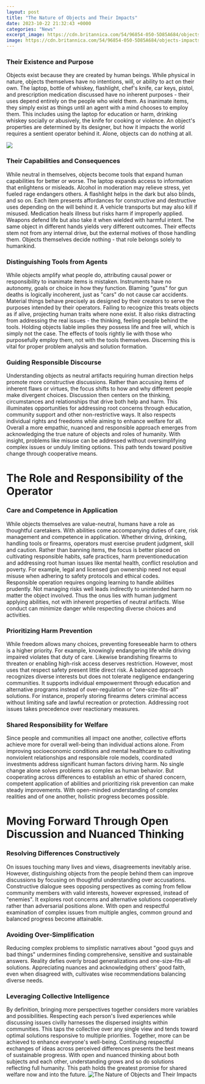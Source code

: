 ```yaml
---
layout: post
title: "The Nature of Objects and Their Impacts"
date: 2023-10-22 21:32:43 +0000
categories: "News"
excerpt_image: https://cdn.britannica.com/54/96854-050-5D85A684/objects-impacts-times-Earth-size-sizes-amounts-1908.jpg
image: https://cdn.britannica.com/54/96854-050-5D85A684/objects-impacts-times-Earth-size-sizes-amounts-1908.jpg
---
```


### Their Existence and Purpose
Objects exist because they are created by human beings. While physical in nature, objects themselves have no intentions, will, or ability to act on their own. The laptop, bottle of whiskey, flashlight, chef's knife, car keys, pistol, and prescription medication discussed have no inherent purposes - their uses depend entirely on the people who wield them. 
As inanimate items, they simply exist as things until an agent with a mind chooses to employ them. This includes using the laptop for education or harm, drinking whiskey socially or abusively, the knife for cooking or violence. An object's properties are determined by its designer, but how it impacts the world requires a sentient operator behind it. Alone, objects can do nothing at all.

![](https://ajem.infoservices.com.au/htmlimages/AJEM-28-04-05?image=Power-ImpactsFramework-01(11Sep)-01_fmt.png)
### Their Capabilities and Consequences 
While neutral in themselves, objects become tools that expand human capabilities for better or worse. The laptop expands access to information that enlightens or misleads. Alcohol in moderation may relieve stress, yet fueled rage endangers others. A flashlight helps in the dark but also blinds, and so on.
Each item presents affordances for constructive and destructive uses depending on the will behind it. A vehicle transports but may also kill if misused. Medication heals illness but risks harm if improperly applied. Weapons defend life but also take it when wielded with harmful intent. 
The same object in different hands yields very different outcomes. Their effects stem not from any internal drive, but the external motives of those handling them. Objects themselves decide nothing - that role belongs solely to humankind.
### Distinguishing Tools from Agents
While objects amplify what people do, attributing causal power or responsibility to inanimate items is mistaken. Instruments have no autonomy, goals or choice in how they function. Blaming "guns" for gun deaths is logically incoherent, just as "cars" do not cause car accidents.
Material things behave precisely as designed by their creators to serve the purposes intended by their operators. Failing to recognize this treats objects as if alive, projecting human traits where none exist. It also risks distracting from addressing the real issues - the thinking, feeling people behind the tools.
Holding objects liable implies they possess life and free will, which is simply not the case. The effects of tools rightly lie with those who purposefully employ them, not with the tools themselves. Discerning this is vital for proper problem analysis and solution formation.
### Guiding Responsible Discourse
Understanding objects as neutral artifacts requiring human direction helps promote more constructive discussions. Rather than accusing items of inherent flaws or virtues, the focus shifts to how and why different people make divergent choices. 
Discussion then centers on the thinking, circumstances and relationships that drive both help and harm. This illuminates opportunities for addressing root concerns through education, community support and other non-restrictive ways. It also respects individual rights and freedoms while aiming to enhance welfare for all.
Overall a more empathic, nuanced and responsible approach emerges from acknowledging the true nature of objects and roles of humanity. With insight, problems like misuse can be addressed without oversimplifying complex issues or unduly limiting options. This path tends toward positive change through cooperative means.
# The Role and Responsibility of the Operator
### Care and Competence in Application 
While objects themselves are value-neutral, humans have a role as thoughtful caretakers. With abilities come accompanying duties of care, risk management and competence in application. Whether driving, drinking, handling tools or firearms, operators must exercise prudent judgment, skill and caution.
Rather than banning items, the focus is better placed on cultivating responsible habits, safe practices, harm preventioneducation and addressing root human issues like mental health, conflict resolution and poverty. For example, legal and licensed gun ownership need not equal misuse when adhering to safety protocols and ethical codes.  
Responsible operation requires ongoing learning to handle abilities prudently. Not managing risks well leads indirectly to unintended harm no matter the object involved. Thus the onus lies with human judgment applying abilities, not with inherent properties of neutral artifacts. Wise conduct can minimize danger while respecting diverse choices and activities.
### Prioritizing Harm Prevention 
While freedom allows many choices, preventing foreseeable harm to others is a higher priority. For example, knowingly endangering life while driving impaired violates that duty of care. Likewise brandishing firearms to threaten or enabling high-risk access deserves restriction. However, most uses that respect safety present little direct risk.
A balanced approach recognizes diverse interests but does not tolerate negligence endangering communities. It supports individual empowerment through education and alternative programs instead of over-regulation or "one-size-fits-all" solutions. For instance, properly storing firearms deters criminal access without limiting safe and lawful recreation or protection.  Addressing root issues takes precedence over reactionary measures.
### Shared Responsibility for Welfare
Since people and communities all impact one another, collective efforts achieve more for overall well-being than individual actions alone. From improving socioeconomic conditions and mental healthcare to cultivating nonviolent relationships and responsible role models, coordinated investments address significant human factors driving harm. 
No single change alone solves problems as complex as human behavior. But cooperating across differences to establish an ethic of shared concern, competent application of abilities and prioritizing risk prevention can make steady improvements. With open-minded understanding of complex realities and of one another, holistic progress becomes possible.
# Moving Forward Through Open Discussion and Nuanced Thinking
### Resolving Differences Constructively
On issues touching many lives and views, disagreements inevitably arise. However, distinguishing objects from the people behind them can improve discussions by focusing on thoughtful understanding over accusations. 
Constructive dialogue sees opposing perspectives as coming from fellow community members with valid interests, however expressed, instead of "enemies". It explores root concerns and alternative solutions cooperatively rather than adversarial positions alone. With open and respectful examination of complex issues from multiple angles, common ground and balanced progress become attainable.
### Avoiding Over-Simplification 
Reducing complex problems to simplistic narratives about "good guys and bad things" undermines finding comprehensive, sensitive and sustainable answers. Reality defies overly broad generalizations and one-size-fits-all solutions. Appreciating nuances and acknowledging others' good faith, even when disagreed with, cultivates wise recommendations balancing diverse needs.
### Leveraging Collective Intelligence
By definition, bringing more perspectives together considers more variables and possibilities. Respecting each person's lived experiences while discussing issues civilly harnesses the dispersed insights within communities. This taps the collective over any single view and tends toward optimal solutions responsive to multiple priorities. Together, more can be achieved to enhance everyone's well-being.
Continuing respectful exchanges of ideas across perceived differences presents the best means of sustainable progress. With open and nuanced thinking about both subjects and each other, understanding grows and so do solutions reflecting full humanity. This path holds the greatest promise for shared welfare now and into the future.
![The Nature of Objects and Their Impacts](https://cdn.britannica.com/54/96854-050-5D85A684/objects-impacts-times-Earth-size-sizes-amounts-1908.jpg)
